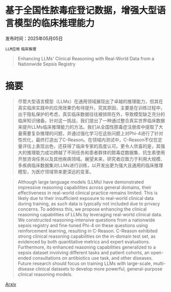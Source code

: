 # 基于全国性脓毒症登记数据，增强大型语言模型的临床推理能力

发布时间：2025年05月05日

`LLM应用` `临床推理`

> Enhancing LLMs' Clinical Reasoning with Real-World Data from a Nationwide Sepsis Registry

# 摘要

> 尽管大型语言模型（LLMs）在通用领域展现出了卓越的推理能力，但其在真实临床实践中的应用效果仍有待提升。究其原因，主要是在训练过程中，出于隐私保护的考虑，真实临床数据往往被排除在外，导致模型缺乏充分的临床知识储备。针对这一挑战，我们提出了一种通过整合真实世界临床数据来提升LLMs临床推理能力的方法。我们从全国性脓毒症注册库中提取了大量需要复杂推理的问题，并通过强化学习在这些问题上对Phi-4进行了针对性优化，最终打造出了C-Reason。在领域内测试中，C-Reason不仅在定量评估上表现出色，还获得了临床专家的高度认可。更令人欣喜的是，其强大的推理能力成功跨越了不同任务和患者群体的脓毒症数据集、抗生素使用开放咨询任务以及其他疾病领域。展望未来，研究者应致力于利用大规模、多疾病临床数据集对LLMs进行训练，以开发出更为强大且通用的临床推理模型，为医疗领域带来更深远的变革。

> Although large language models (LLMs) have demonstrated impressive reasoning capabilities across general domains, their effectiveness in real-world clinical practice remains limited. This is likely due to their insufficient exposure to real-world clinical data during training, as such data is typically not included due to privacy concerns. To address this, we propose enhancing the clinical reasoning capabilities of LLMs by leveraging real-world clinical data. We constructed reasoning-intensive questions from a nationwide sepsis registry and fine-tuned Phi-4 on these questions using reinforcement learning, resulting in C-Reason. C-Reason exhibited strong clinical reasoning capabilities on the in-domain test set, as evidenced by both quantitative metrics and expert evaluations. Furthermore, its enhanced reasoning capabilities generalized to a sepsis dataset involving different tasks and patient cohorts, an open-ended consultations on antibiotics use task, and other diseases. Future research should focus on training LLMs with large-scale, multi-disease clinical datasets to develop more powerful, general-purpose clinical reasoning models.

[Arxiv](https://arxiv.org/abs/2505.02722)